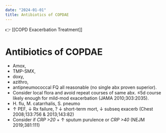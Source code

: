 ```yaml
---
date: "2024-01-01"
title: Antibiotics of COPDAE
---
```



👉 [[COPD Exacerbation Treatment]]

# Antibiotics of COPDAE

- Amox,
- TMP-SMX,
- doxy,
- azithro,
- antipneumococcal FQ all reasonable (no single abx proven superior).
- Consider local flora and avoid repeat courses of same abx. ≤5d course likely enough for mild-mod exacerbation (JAMA 2010;303:2035).
- H. flu, M. catarrhalis, S. pneumo
- ↑ PEF, ↓ Rx failure, ? ↓ short-term mort, ↓ subseq exacerb (Chest 2008;133:756 & 2013;143:82)
- Consider if _CRP >20_ + ↑ sputum purulence or _CRP >40_ (NEJM 2019;381:111)
